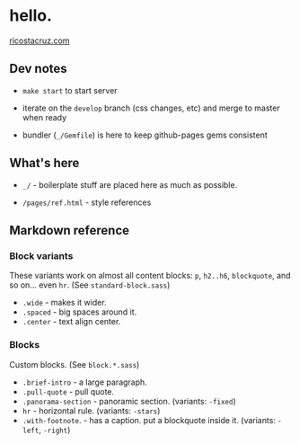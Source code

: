 # hello.

[ricostacruz.com](http://ricostacruz.com)

## Dev notes

- `make start` to start server

- iterate on the `develop` branch (css changes, etc) and merge to master when 
ready

- bundler (`_/Gemfile`) is here to keep github-pages gems consistent

## What's here

- `_/` - boilerplate stuff are placed here as much as possible.

- `/pages/ref.html` - style references

Markdown reference
------------------

### Block variants

These variants work on almost all content blocks: `p`, `h2..h6`, `blockquote`, 
      and so on... even `hr`. (See `standard-block.sass`)

 - `.wide` - makes it wider.
 - `.spaced` - big spaces around it.
 - `.center` - text align center.

### Blocks

Custom blocks. (See `block.*.sass`)

 - `.brief-intro` - a large paragraph.
 - `.pull-quote` - pull quote.
 - `.panorama-section` - panoramic section. (variants: `-fixed`)
 - `hr` - horizontal rule. (variants: `-stars`)
 - `.with-footnote`. - has a caption. put a blockquote inside it. (variants: 
     `-left`, `-right`)

